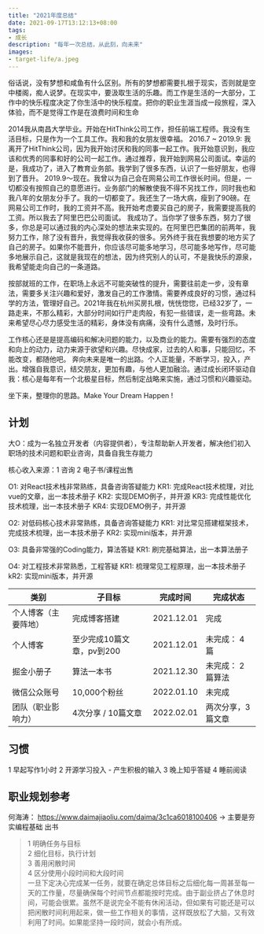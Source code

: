 ```yaml
---
title: "2021年度总结"
date: 2021-09-17T13:12:13+08:00
tags:
- 成长
description: "每年一次总结，从此刻，向未来"
images:
- target-life/a.jpeg
---
```


俗话说，没有梦想和咸鱼有什么区别。所有的梦想都需要扎根于现实，否则就是空中楼阁，痴人说梦。在现实中，要汲取生活的乐趣。而工作是生活的一大部分，工作中的快乐程度决定了你生活中的快乐程度。把你的职业生涯当成一段旅程，深入体验，而不是觉得工作是在浪费时间和生命

2014我从南昌大学毕业。开始在HitThink公司工作，担任前端工程师。我没有生活目标，只是作为一个工具工作。我和我的女朋友很幸福。
2016.7 ~ 2019.9: 我离开了HitThink公司，因为我开始讨厌和我的同事一起工作。我开始意识到，我应该和优秀的同事和好的公司一起工作。通过推荐，我开始到网易公司面试。幸运的是，我成功了，进入了教育业务部。我学到了很多东西，认识了一些好朋友，也得到了晋升。
2019.9～现在。我曾以为自己会在网易公司工作很长时间。但是，一切都没有按照自己的意愿进行。业务部门的解散使我不得不另找工作，同时我也和我八年的女朋友分手了。我的一切都变了。我还生了一场大病，瘦到了90磅。在网易公司工作时，我的工资并不高。我开始考虑要买自己的房子，我需要提高我的工资。所以我去了阿里巴巴公司面试。 我成功了。当你学了很多东西，努力了很多，你总是可以通过我的内心深处的想法来实现的。在阿里巴巴集团的前两年，我努力工作，除了没有晋升，我觉得我收获的很多。另外终于我在我想要的地方买了自己的房子。如果你不能晋升，你应该尽可能多地学习，尽可能多地写作，尽可能多地展示自己，这就是我现在的想法，因为终究别人的认可，不是我快乐的源泉，我希望能走向自己的一条道路。

按部就班的工作，在职场上永远不可能突破性的提升，需要往前走一步，没有章法，需要多关注兴趣和爱好，激发自己的工作激情。需要养成良好的习惯，通过科学的方法，管理好自己。2021年我在杭州买房扎根，恍恍惚惚，已经32岁了，一路走来，不那么精彩，大部分时间如行尸走肉般，有犯一些错误，走一些弯路。未来希望尽心尽力感受生活的精彩，身体没有病痛，没有什么遗憾，及时行乐。

工作核心还是是提高编码和解决问题的能力，以及商业的能力。需要有强烈的态度和向上的动力，动力来源于欲望和兴趣。尽快成家，过去的人和事，只能回忆，不能改变，都随他吧。 奔向未来是唯一的出路。个人正能量，不断学习，投入，产出。增强自我意识，结交朋友，更加有趣，与他人更加融洽。通过成长闭环驱动自我：核心是每年有一个北极星目标，然后制定战略来实施，通过习惯和兴趣驱动。

坐下来，整理你的思路。Make Your Dream Happen !

## 计划

大O：成为一名独立开发者（内容提供者），专注帮助新人开发者，解决他们初入职场的技术问题和职业咨询，具备自我生存能力

核心收入来源：1 咨询 2 电子书/课程出售

O1: 对React技术栈非常熟练，具备咨询答疑能力
KR1: 完成React技术梳理，对比vue的文章，出一本技术册子
KR2: 实现DEMO例子，并开源
KR3: 完成性能优化技术梳理，出一本技术册子
KR4: 实现DEMO例子，并开源

O2: 对低码核心技术非常熟练，具备咨询答疑能力
KR1: 对比常见搭建框架技术，完成技术梳理，出一本技术册子
KR2: 实现mini版本，并开源

O3: 具备非常强的Coding能力，算法答疑
KR1: 刷完基础算法，出一本算法册子

O4: 对工程技术非常熟悉，工程答疑
KR1: 梳理常见工程原理，出一本技术册子
kR2: 实现mini版本，并开源

类别|子目标|完成时间 | 完成状态 
---------|----------|---------|--------
 个人博客（主要阵地） | 完成博客搭建 | 2021.12.01 | 完成  
 个人博客 | 至少完成10篇文章，pv到200 | 2021.12.01 | 未完成： 4篇 
 掘金小册子 | 算法一本书 | 2021.12.30 | 未完成： 2篇算法
 微信公众账号 | 10,000个粉丝 | 2022.01.10 | 未完成
 团队（职业影响力） | 4次分享 / 10篇文章 | 2022.02.01 | 两次分享，3篇文章

## 习惯

1 早起写作1小时
2 开源学习投入 - 产生积极的输入
3 晚上知乎答疑
4 睡前阅读

## 职业规划参考

何海涛： https://www.daimajiaoliu.com/daima/3c1ca6018100406 -> 主要是夯实编程基础 出书

> 1 明确任务与目标  
> 2 细化目标，执行计划  
> 3 善用闲散时间  
> 4 区分使用小段时间和大段时间  
> 一旦下定决心完成某一任务，就要在确定总体目标之后细化每一周甚至每一天的工作量，尽量确保每个时间节点都能按时完成。由于副业挤占了休息时间，可能会很累。虽然不是说完全不能有休闲活动，但如果有可能还是可以把闲散时间利用起来，做一些工作相关的事情，这样既放松了大脑，又有效利用了时间。如果能坚持一段时间，就会小有所成。